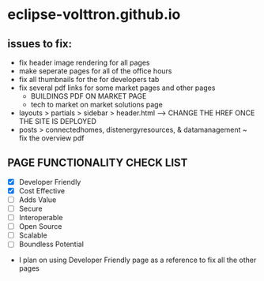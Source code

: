 # eclipse-volttron.github.io

## issues to fix:
- fix header image rendering for all pages
- make seperate pages for all of the office hours
- fix all thumbnails for the for developers tab
- fix several pdf links for some market pages and other pages
    - BUILDINGS PDF ON MARKET PAGE
    - tech to market on market solutions page
- layouts > partials > sidebar > header.html --> CHANGE THE HREF ONCE THE SITE IS DEPLOYED
- posts > connectedhomes, distenergyresources, & datamanagement ~ fix the overview pdf

## PAGE FUNCTIONALITY CHECK LIST
- [x] Developer Friendly
- [x] Cost Effective
- [ ] Adds Value
- [ ] Secure
- [ ] Interoperable
- [ ] Open Source
- [ ] Scalable
- [ ] Boundless Potential

- I plan on using Developer Friendly page as a reference to fix all the other pages